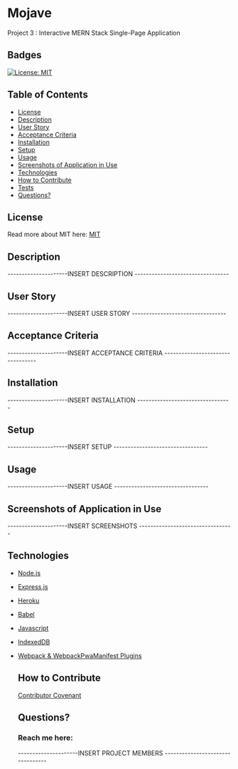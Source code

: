 # Mojave
Project 3 : Interactive MERN Stack Single-Page Application


## Badges
  [![License: MIT](https://img.shields.io/badge/License-MIT-yellow.svg)](https://opensource.org/licenses/MIT)


## Table of Contents
  * [License](#license)
  * [Description](#description)
  * [User Story](#user-story)
  * [Acceptance Criteria](#user-story)
  * [Installation](#installation)
  * [Setup](#setup)
  * [Usage](#usage)
  * [Screenshots of Application in Use](#screenshots-of-application-in-use)
  * [Technologies](#technologies)
  * [How to Contribute](#how-to-contribute)
  * [Tests](#tests)
  * [Questions?](#questions)


## License
  Read more about MIT here:
  [MIT](https://opensource.org/licenses/MIT)


## Description
---------------------INSERT DESCRIPTION ---------------------------------


## User Story
---------------------INSERT USER STORY ---------------------------------



## Acceptance Criteria 
---------------------INSERT ACCEPTANCE CRITERIA ---------------------------------

## Installation
---------------------INSERT INSTALLATION ---------------------------------


## Setup
---------------------INSERT SETUP ---------------------------------

        
## Usage
---------------------INSERT USAGE ---------------------------------


## Screenshots of Application in Use
---------------------INSERT SCREENSHOTS ---------------------------------


## Technologies
* [Node.js](https://nodejs.org/en/)
* [Express.js](https://expressjs.com)
* [Heroku](https://www.heroku.com)
* [Babel](https://babeljs.io)
* [Javascript](https://developer.mozilla.org/en-US/docs/Web/JavaScript)
* [IndexedDB](https://developer.mozilla.org/en-US/docs/Web/API/IndexedDB_API)
* [Webpack & WebpackPwaManifest Plugins](https://www.npmjs.com/package/webpack-pwa-manifest)


  ## How to Contribute
  [Contributor Covenant](https://www.contributor-covenant.org/)  


  ## Questions?
  ### Reach me here:
  ---------------------INSERT PROJECT MEMBERS ---------------------------------
